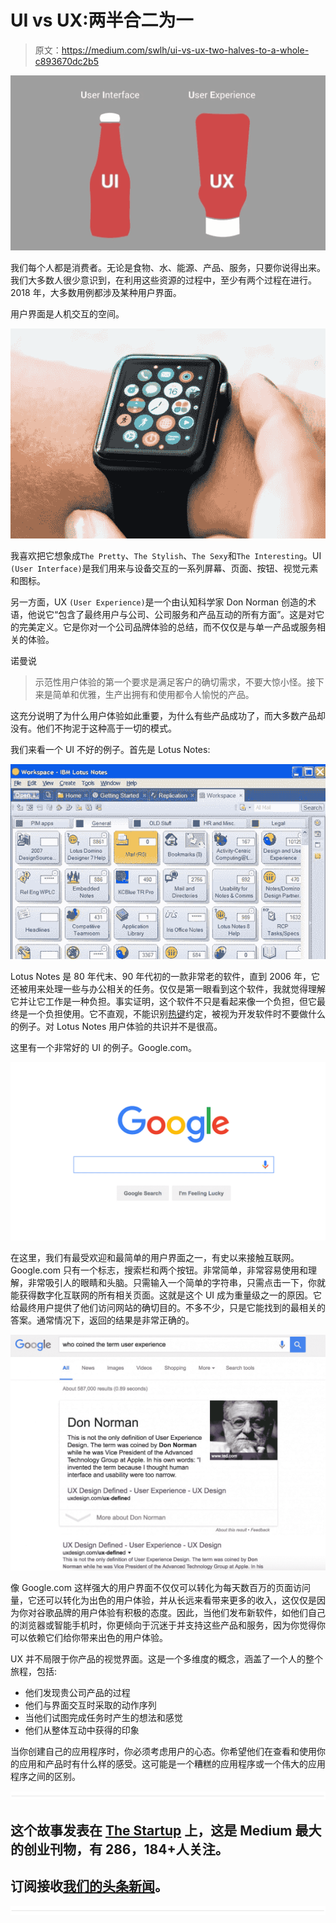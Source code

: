 # UI vs UX:两半合二为一

> 原文：<https://medium.com/swlh/ui-vs-ux-two-halves-to-a-whole-c893670dc2b5>

![](img/caab2346ee850c775a95ddb9e505a603.png)

我们每个人都是消费者。无论是食物、水、能源、产品、服务，只要你说得出来。我们大多数人很少意识到，在利用这些资源的过程中，至少有两个过程在进行。2018 年，大多数用例都涉及某种用户界面。

用户界面是人机交互的空间。

![](img/ef5f1c0067ff174006f56f46a42b09e5.png)

我喜欢把它想象成`The Pretty`、`The Stylish`、`The Sexy`和`The Interesting`。UI `(User Interface)`是我们用来与设备交互的一系列屏幕、页面、按钮、视觉元素和图标。

另一方面，UX `(User Experience)`是一个由认知科学家 Don Norman 创造的术语，他说它“包含了最终用户与公司、公司服务和产品互动的所有方面”。这是对它的完美定义。它是你对一个公司品牌体验的总结，而不仅仅是与单一产品或服务相关的体验。

诺曼说

> 示范性用户体验的第一个要求是满足客户的确切需求，不要大惊小怪。接下来是简单和优雅，生产出拥有和使用都令人愉悦的产品。

这充分说明了为什么用户体验如此重要，为什么有些产品成功了，而大多数产品却没有。他们不拘泥于这种高于一切的模式。

我们来看一个 UI 不好的例子。首先是 Lotus Notes:

![](img/d8b6439ef70332d93af0272636df32cd.png)

Lotus Notes 是 80 年代末、90 年代初的一款非常老的软件，直到 2006 年，它还被用来处理一些与办公相关的任务。仅仅是第一眼看到这个软件，我就觉得理解它并让它工作是一种负担。事实证明，这个软件不只是看起来像一个负担，但它最终是一个负担使用。它不直观，不能识别[热键](/@tknbnola/saving-time-with-hot-key-mac-edition-dbc64e9e1e1b)约定，被视为开发软件时不要做什么的例子。对 Lotus Notes 用户体验的共识并不是很高。

这里有一个非常好的 UI 的例子。Google.com。

![](img/1ded9b0e1e12adfba78b74f497e8c80d.png)

在这里，我们有最受欢迎和最简单的用户界面之一，有史以来接触互联网。Google.com 只有一个标志，搜索栏和两个按钮。非常简单，非常容易使用和理解，非常吸引人的眼睛和头脑。只需输入一个简单的字符串，只需点击一下，你就能获得数字化互联网的所有相关页面。这就是这个 UI 成为重量级之一的原因。它给最终用户提供了他们访问网站的确切目的。不多不少，只是它能找到的最相关的答案。通常情况下，返回的结果是非常正确的。

![](img/85beac1b7322d08700617cb4e46be5dd.png)

像 Google.com 这样强大的用户界面不仅仅可以转化为每天数百万的页面访问量，它还可以转化为出色的用户体验，并从长远来看带来更多的收入，这仅仅是因为你对谷歌品牌的用户体验有积极的态度。因此，当他们发布新软件，如他们自己的浏览器或智能手机时，你更倾向于沉迷于并支持这些产品和服务，因为你觉得你可以依赖它们给你带来出色的用户体验。

UX 并不局限于你产品的视觉界面。这是一个多维度的概念，涵盖了一个人的整个旅程，包括:

*   他们发现贵公司产品的过程
*   他们与界面交互时采取的动作序列
*   当他们试图完成任务时产生的想法和感觉
*   他们从整体互动中获得的印象

当你创建自己的应用程序时，你必须考虑用户的心态。你希望他们在查看和使用你的应用和产品时有什么样的感受。这可能是一个糟糕的应用程序或一个伟大的应用程序之间的区别。

![](img/731acf26f5d44fdc58d99a6388fe935d.png)

## 这个故事发表在 [The Startup](https://medium.com/swlh) 上，这是 Medium 最大的创业刊物，有 286，184+人关注。

## 订阅接收[我们的头条新闻](http://growthsupply.com/the-startup-newsletter/)。

![](img/731acf26f5d44fdc58d99a6388fe935d.png)
